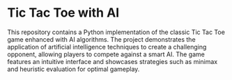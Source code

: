 # Tic Tac Toe with AI

This repository contains a Python implementation of the classic Tic Tac Toe game enhanced with AI algorithms. The project demonstrates the application of artificial intelligence techniques to create a challenging opponent, allowing players to compete against a smart AI. The game features an intuitive interface and showcases strategies such as minimax and heuristic evaluation for optimal gameplay.

